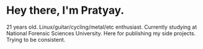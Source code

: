 # Hey there, I'm Pratyay.
21 years old.
Linux/guitar/cycling/metal/etc enthusiast.
Currently studying at National Forensic Sciences University.
Here for publishing my side projects.
Trying to be consistent.
